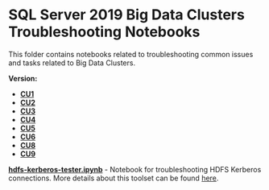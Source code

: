 # SQL Server 2019 Big Data Clusters Troubleshooting Notebooks
This folder contains notebooks related to troubleshooting common issues and tasks related to Big Data Clusters.

**Version:**
* **[CU1](https://github.com/microsoft/tigertoolbox/tree/master/Big-Data-Clusters/CU1/Public/content)**
* **[CU2](https://github.com/microsoft/tigertoolbox/tree/master/Big-Data-Clusters/CU2/Public/content)**
* **[CU3](https://github.com/microsoft/tigertoolbox/tree/master/Big-Data-Clusters/CU3/Public/content)**
* **[CU4](https://github.com/microsoft/tigertoolbox/tree/master/Big-Data-Clusters/CU4/Public/content)**
* **[CU5](https://github.com/microsoft/tigertoolbox/tree/master/Big-Data-Clusters/CU5/Public/content)**
* **[CU6](https://github.com/microsoft/tigertoolbox/tree/master/Big-Data-Clusters/CU6/Public/content)**
* **[CU8](https://github.com/microsoft/tigertoolbox/tree/master/Big-Data-Clusters/CU8/Public/content)**
* **[CU9](https://github.com/microsoft/tigertoolbox/tree/master/Big-Data-Clusters/CU9/public/content)**

**[hdfs-kerberos-tester.ipynb](https://github.com/microsoft/sql-server-samples/blob/master/samples/manage/hdfs-kerberos-tester/hdfs-kerberos-tester.ipynb)** - Notebook for troubleshooting HDFS Kerberos connections. More details about this toolset can be found [here](https://github.com/microsoft/sql-server-samples/tree/master/samples/manage/hdfs-kerberos-tester).
